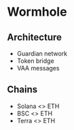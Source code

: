 # Wormhole

## Architecture
- Guardian network
- Token bridge
- VAA messages

## Chains
- Solana <> ETH
- BSC <> ETH
- Terra <> ETH